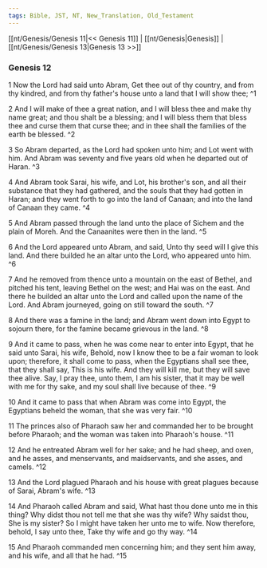 ```yaml
---
tags: Bible, JST, NT, New_Translation, Old_Testament
---
```


[[nt/Genesis/Genesis 11|<< Genesis 11]] | [[nt/Genesis|Genesis]] | [[nt/Genesis/Genesis 13|Genesis 13 >>]]

### Genesis 12

1 Now the Lord had said unto Abram, Get thee out of thy country, and from thy kindred, and from thy father\'s house unto a land that I will show thee;  ^1

2 And I will make of thee a great nation, and I will bless thee and make thy name great; and thou shalt be a blessing; and I will bless them that bless thee and curse them that curse thee; and in thee shall the families of the earth be blessed.  ^2

3 So Abram departed, as the Lord had spoken unto him; and Lot went with him. And Abram was seventy and five years old when he departed out of Haran.  ^3

4 And Abram took Sarai, his wife, and Lot, his brother\'s son, and all their substance that they had gathered, and the souls that they had gotten in Haran; and they went forth to go into the land of Canaan; and into the land of Canaan they came.  ^4

5 And Abram passed through the land unto the place of Sichem and the plain of Moreh. And the Canaanites were then in the land.  ^5

6 And the Lord appeared unto Abram, and said, Unto thy seed will I give this land. And there builded he an altar unto the Lord, who appeared unto him.  ^6

7 And he removed from thence unto a mountain on the east of Bethel, and pitched his tent, leaving Bethel on the west; and Hai was on the east. And there he builded an altar unto the Lord and called upon the name of the Lord. And Abram journeyed, going on still toward the south.  ^7

8 And there was a famine in the land; and Abram went down into Egypt to sojourn there, for the famine became grievous in the land.  ^8

9 And it came to pass, when he was come near to enter into Egypt, that he said unto Sarai, his wife, Behold, now I know thee to be a fair woman to look upon; therefore, it shall come to pass, when the Egyptians shall see thee, that they shall say, This is his wife. And they will kill me, but they will save thee alive. Say, I pray thee, unto them, I am his sister, that it may be well with me for thy sake, and my soul shall live because of thee.  ^9

10 And it came to pass that when Abram was come into Egypt, the Egyptians beheld the woman, that she was very fair.  ^10

11 The princes also of Pharaoh saw her and commanded her to be brought before Pharaoh; and the woman was taken into Pharaoh\'s house.  ^11

12 And he entreated Abram well for her sake; and he had sheep, and oxen, and he asses, and menservants, and maidservants, and she asses, and camels.  ^12

13 And the Lord plagued Pharaoh and his house with great plagues because of Sarai, Abram\'s wife.  ^13

14 And Pharaoh called Abram and said, What hast thou done unto me in this thing? Why didst thou not tell me that she was thy wife? Why saidst thou, She is my sister? So I might have taken her unto me to wife. Now therefore, behold, I say unto thee, Take thy wife and go thy way.  ^14

15 And Pharaoh commanded men concerning him; and they sent him away, and his wife, and all that he had.  ^15

 

